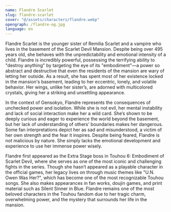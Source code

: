 ```yaml
---
name: Flandre Scarlet
slug: flandre-scarlet
cover: "@/assets/characters/flandre.webp"
opengraph: /flandre-og.jpg
language: en
---
```


Flandre Scarlet is the younger sister of Remilia Scarlet and a vampire who lives in the basement of the Scarlet Devil Mansion. Despite being over 495 years old, she behaves with the unpredictability and emotional intensity of a child. Flandre is incredibly powerful, possessing the terrifying ability to "destroy anything" by targeting the eye of its "embodiment"—a power so abstract and destructive that even the residents of the mansion are wary of letting her outside. As a result, she has spent most of her existence locked in the mansion's basement, leading to her eccentric, lonely, and volatile behavior. Her wings, unlike her sister’s, are adorned with multicolored crystals, giving her a striking and unsettling appearance.

In the context of Gensokyo, Flandre represents the consequences of unchecked power and isolation. While she is not evil, her mental instability and lack of social interaction make her a wild card. She’s shown to be deeply curious and eager to experience the world beyond the basement, but her lack of understanding of others' boundaries makes her dangerous. Some fan interpretations depict her as sad and misunderstood, a victim of her own strength and the fear it inspires. Despite being feared, Flandre is not malicious by nature. She simply lacks the emotional development and experience to use her immense power wisely.

Flandre first appeared as the Extra Stage boss in Touhou 6: Embodiment of Scarlet Devil, where she serves as one of the most iconic and challenging fights in the series. Though she hasn’t appeared as a playable character in the official games, her legacy lives on through music themes like "U.N. Owen Was Her?", which has become one of the most recognizable Touhou songs. She also makes appearances in fan works, doujin games, and print material such as Silent Sinner in Blue. Flandre remains one of the most beloved characters in the Touhou fandom due to her tragic charm, overwhelming power, and the mystery that surrounds her life in the mansion.
